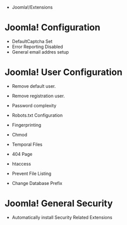 * Joomla!/Extensions



Joomla! Configuration
=====================

- DefaultCaptcha Set
- Error Reporting Disabled
- General email addres setup

Joomla! User Configuration
===========================

- Remove default user.
- Remove registration user.
- Password complexity


- Robots.txt Configuration
- Fingerprinting
- Chmod
- Temporal Files
- 404 Page
- htaccess
- Prevent File Listing
- Change Database Prefix

Joomla! General Security
===========================

- Automatically install Security Related Extensions

